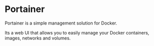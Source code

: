 # Portainer

Portainer is a simple management solution for Docker.

Its a web UI that allows you to easily manage your Docker containers, images, networks and volumes.



